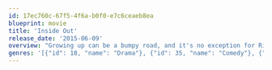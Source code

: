 ```yaml
---
id: 17ec760c-67f5-4f6a-b0f0-e7c6ceaeb8ea
blueprint: movie
title: 'Inside Out'
release_date: '2015-06-09'
overview: "Growing up can be a bumpy road, and it's no exception for Riley, who is uprooted from her Midwest life when her father starts a new job in San Francisco. Like all of us, Riley is guided by her emotions - Joy, Fear, Anger, Disgust and Sadness. The emotions live in Headquarters, the control center inside Riley's mind, where they help advise her through everyday life. As Riley and her emotions struggle to adjust to a new life in San Francisco, turmoil ensues in Headquarters. Although Joy, Riley's main and most important emotion, tries to keep things positive, the emotions conflict on how best to navigate a new city, house and school."
genres: '[{"id": 18, "name": "Drama"}, {"id": 35, "name": "Comedy"}, {"id": 16, "name": "Animation"}, {"id": 10751, "name": "Family"}]'
---
```


